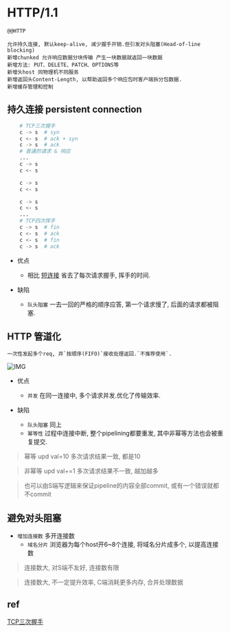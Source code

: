# HTTP/1.1

    @@HTTP

    允许持久连接, 默认keep-alive, 减少握手开销.但引发对头阻塞(Head-of-line blocking)
    新增chunked 允许响应数据分块传输 产生一块数据就返回一块数据
    新增方法: PUT、DELETE、PATCH、OPTIONS等
    新增头host 同物理机不同服务
    新增返回头Content-Length, 以帮助返回多个响应包时客户端拆分包数据.
    新增缓存管理和控制

## 持久连接 persistent connection

```bash
    # TCP三次握手
    c -> s  # syn
    c <- s  # ack + syn
    c -> s  # ack
    # 普通的请求 & 响应
    ...
    c -> s
    c <- s

    c -> s
    c <- s

    c -> s
    c <- s
    ...
    # TCP四次挥手
    c -> s  # fin
    c <- s  # ack
    c <- s  # fin
    c -> s  # ack
```

- 优点
  - 相比 [短连接](HTTP-0.9.md#短连接) 省去了每次请求握手, 挥手的时间.

- 缺陷
  - `队头阻塞` 一去一回的严格的顺序应答, 第一个请求慢了, 后面的请求都被阻塞.

## HTTP 管道化

    一次性发起多个req, 并`按顺序(FIFO)`接收处理返回.`不推荐使用`.

![IMG](res/http1.1class.jpg)

- 优点
  - `并发` 在同一连接中, 多个请求并发.优化了传输效率.

- 缺陷
  - `队头阻塞` 同上
  - `幂等性` 过程中连接中断, 整个pipelining都要重发, 其中非幂等方法也会被重复提交.

> 幂等 upd val=10 多次请求结果一致, 都是10

> 非幂等 upd val+=1 多次请求结果不一致, 越加越多

> 也可以由S端写逻辑来保证pipeline的内容全部commit, 或有一个错误就都不commit

## 避免对头阻塞

- `增加连接数` 多开连接数
  - `域名分片` 浏览器为每个host开6~8个连接, 将域名分片成多个, 以提高连接数

> 连接数大, 对S端不友好, 连接数有限

> 连接数大, 不一定提升效率, C端消耗更多内存, 合并处理数据

## ref

[TCP三次握手](TCP.md)